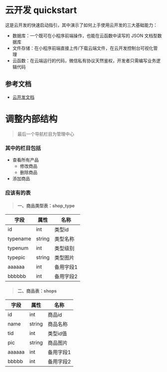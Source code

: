 # 云开发 quickstart

这是云开发的快速启动指引，其中演示了如何上手使用云开发的三大基础能力：

- 数据库：一个既可在小程序前端操作，也能在云函数中读写的 JSON 文档型数据库
- 文件存储：在小程序前端直接上传/下载云端文件，在云开发控制台可视化管理
- 云函数：在云端运行的代码，微信私有协议天然鉴权，开发者只需编写业务逻辑代码

## 参考文档

- [云开发文档](https://developers.weixin.qq.com/miniprogram/dev/wxcloud/basis/getting-started.html)





# 调整内部结构

>最后一个导航栏目为管理中心

### 其中的栏目包括

- 查看所有产品
	+ 修改商品
	+ 删除商品
- 添加商品


### 应该有的表
>####  一、商品类型表：shop_type

字段 |属性 | 名称
----------| --- | ----
id  	  | int | 类型id
typename  | string | 类型名称
typenum	  | int 	| 类型级别
typepic	  | string 	| 类型图片
aaaaaa	  | int 	| 备用字段1
bbbbbb	  | int 	| 备用字段2


>#### 二、商品表：shops

字段 |属性 | 名称
----------| --- | ----
id  	  | int | 商品id
name  	  | string | 商品名称
tid	  	  | int 	| 类型id值
pic	  	  | string 	| 商品图片
aaaaaa	  | int 	| 备用字段1
bbbbb	  | int 	| 备用字段2